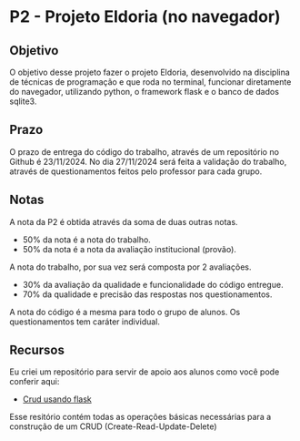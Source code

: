 # P2 - Projeto Eldoria (no navegador)
## Objetivo
O objetivo desse projeto fazer o projeto Eldoria, desenvolvido na disciplina de técnicas de programação 
e que roda no terminal, funcionar diretamente do navegador, utilizando python, o framework flask e o banco de dados sqlite3.

## Prazo
O prazo de entrega do código do trabalho, através de um repositório no Github é 23/11/2024.
No dia 27/11/2024 será feita a validação do trabalho, através de questionamentos feitos pelo professor
para cada grupo. 

## Notas
A nota da P2 é obtida através da soma de duas outras notas.
- 50% da nota é a nota do trabalho.
- 50% da nota é a nota da avaliação institucional (provão).

A nota do trabalho, por sua vez será composta por 2 avaliações.
- 30% da avaliação da qualidade e funcionalidade do código entregue.
- 70% da qualidade e precisão das respostas nos questionamentos.

A nota do código é a mesma para todo o grupo de alunos.
Os questionamentos tem caráter individual.

## Recursos
Eu criei um repositório para servir de apoio aos alunos como você pode conferir aqui:
- [Crud usando flask](https://github.com/brunogabrielpk/Tads-24-2-web-flask-sample)

Esse resitório contém todas as operações básicas necessárias para a construção de um CRUD
(Create-Read-Update-Delete)


